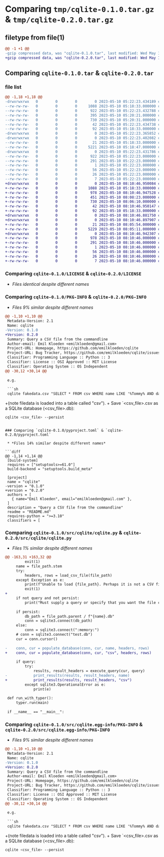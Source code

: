 # Comparing `tmp/cqlite-0.1.0.tar.gz` & `tmp/cqlite-0.2.0.tar.gz`

## filetype from file(1)

```diff
@@ -1 +1 @@
-gzip compressed data, was "cqlite-0.1.0.tar", last modified: Wed May 10 05:22:23 2023, max compression
+gzip compressed data, was "cqlite-0.2.0.tar", last modified: Wed May 10 08:10:46 2023, max compression
```

## Comparing `cqlite-0.1.0.tar` & `cqlite-0.2.0.tar`

### file list

```diff
@@ -1,18 +1,18 @@
-drwxrwxrwx   0        0        0        0 2023-05-10 05:22:23.434189 cqlite-0.1.0/
--rw-rw-rw-   0        0        0     1088 2023-05-10 05:18:33.000000 cqlite-0.1.0/LICENSE
--rw-rw-rw-   0        0        0      922 2023-05-10 05:22:23.432788 cqlite-0.1.0/PKG-INFO
--rw-rw-rw-   0        0        0      395 2023-05-10 05:20:21.000000 cqlite-0.1.0/README.md
--rw-rw-rw-   0        0        0      730 2023-05-10 05:20:31.000000 cqlite-0.1.0/pyproject.toml
--rw-rw-rw-   0        0        0       42 2023-05-10 05:22:23.434738 cqlite-0.1.0/setup.cfg
--rw-rw-rw-   0        0        0       92 2023-05-10 05:18:33.000000 cqlite-0.1.0/setup.py
-drwxrwxrwx   0        0        0        0 2023-05-10 05:22:23.365852 cqlite-0.1.0/src/
-drwxrwxrwx   0        0        0        0 2023-05-10 05:22:23.402082 cqlite-0.1.0/src/cqlite/
--rw-rw-rw-   0        0        0       21 2023-05-10 05:18:33.000000 cqlite-0.1.0/src/cqlite/__init__.py
--rw-rw-rw-   0        0        0     5221 2023-05-10 05:18:47.000000 cqlite-0.1.0/src/cqlite/cqlite.py
-drwxrwxrwx   0        0        0        0 2023-05-10 05:22:23.431786 cqlite-0.1.0/src/cqlite.egg-info/
--rw-rw-rw-   0        0        0      922 2023-05-10 05:22:23.000000 cqlite-0.1.0/src/cqlite.egg-info/PKG-INFO
--rw-rw-rw-   0        0        0      291 2023-05-10 05:22:23.000000 cqlite-0.1.0/src/cqlite.egg-info/SOURCES.txt
--rw-rw-rw-   0        0        0        1 2023-05-10 05:22:23.000000 cqlite-0.1.0/src/cqlite.egg-info/dependency_links.txt
--rw-rw-rw-   0        0        0       56 2023-05-10 05:22:23.000000 cqlite-0.1.0/src/cqlite.egg-info/entry_points.txt
--rw-rw-rw-   0        0        0       26 2023-05-10 05:22:23.000000 cqlite-0.1.0/src/cqlite.egg-info/requires.txt
--rw-rw-rw-   0        0        0        7 2023-05-10 05:22:23.000000 cqlite-0.1.0/src/cqlite.egg-info/top_level.txt
+drwxrwxrwx   0        0        0        0 2023-05-10 08:10:46.950084 cqlite-0.2.0/
+-rw-rw-rw-   0        0        0     1088 2023-05-10 05:18:33.000000 cqlite-0.2.0/LICENSE
+-rw-rw-rw-   0        0        0      978 2023-05-10 08:10:46.947528 cqlite-0.2.0/PKG-INFO
+-rw-rw-rw-   0        0        0      451 2023-05-10 08:08:23.000000 cqlite-0.2.0/README.md
+-rw-rw-rw-   0        0        0      730 2023-05-10 08:06:10.000000 cqlite-0.2.0/pyproject.toml
+-rw-rw-rw-   0        0        0       42 2023-05-10 08:10:46.950147 cqlite-0.2.0/setup.cfg
+-rw-rw-rw-   0        0        0       92 2023-05-10 05:18:33.000000 cqlite-0.2.0/setup.py
+drwxrwxrwx   0        0        0        0 2023-05-10 08:10:46.881750 cqlite-0.2.0/src/
+drwxrwxrwx   0        0        0        0 2023-05-10 08:10:46.897907 cqlite-0.2.0/src/cqlite/
+-rw-rw-rw-   0        0        0       21 2023-05-10 08:05:54.000000 cqlite-0.2.0/src/cqlite/__init__.py
+-rw-rw-rw-   0        0        0     5229 2023-05-10 08:05:11.000000 cqlite-0.2.0/src/cqlite/cqlite.py
+drwxrwxrwx   0        0        0        0 2023-05-10 08:10:46.942307 cqlite-0.2.0/src/cqlite.egg-info/
+-rw-rw-rw-   0        0        0      978 2023-05-10 08:10:46.000000 cqlite-0.2.0/src/cqlite.egg-info/PKG-INFO
+-rw-rw-rw-   0        0        0      291 2023-05-10 08:10:46.000000 cqlite-0.2.0/src/cqlite.egg-info/SOURCES.txt
+-rw-rw-rw-   0        0        0        1 2023-05-10 08:10:46.000000 cqlite-0.2.0/src/cqlite.egg-info/dependency_links.txt
+-rw-rw-rw-   0        0        0       56 2023-05-10 08:10:46.000000 cqlite-0.2.0/src/cqlite.egg-info/entry_points.txt
+-rw-rw-rw-   0        0        0       26 2023-05-10 08:10:46.000000 cqlite-0.2.0/src/cqlite.egg-info/requires.txt
+-rw-rw-rw-   0        0        0        7 2023-05-10 08:10:46.000000 cqlite-0.2.0/src/cqlite.egg-info/top_level.txt
```

### Comparing `cqlite-0.1.0/LICENSE` & `cqlite-0.2.0/LICENSE`

 * *Files identical despite different names*

### Comparing `cqlite-0.1.0/PKG-INFO` & `cqlite-0.2.0/PKG-INFO`

 * *Files 9% similar despite different names*

```diff
@@ -1,10 +1,10 @@
 Metadata-Version: 2.1
 Name: cqlite
-Version: 0.1.0
+Version: 0.2.0
 Summary: Query a CSV file from the commandline
 Author-email: Emil Kloeden <emilkloeden@gmail.com>
 Project-URL: Homepage, https://github.com/emilkloeden/cqlite
 Project-URL: Bug Tracker, https://github.com/emilkloeden/cqlite/issues
 Classifier: Programming Language :: Python :: 3
 Classifier: License :: OSI Approved :: MIT License
 Classifier: Operating System :: OS Independent
@@ -30,12 +30,14 @@
 
 e.g.
 
 ```sh
 cqlite fakedata.csv "SELECT * FROM csv WHERE name LIKE '%Tommy% AND date_of_birth < '1980-01-01';"
 ```
 
+(note filedata is loaded into a table called "csv").
+
 Save `<csv_file>.csv as a SQLite database (<csv_file>.db):
 
 ```sh
 cqlite <csv_file> --persist
 ```
```

### Comparing `cqlite-0.1.0/pyproject.toml` & `cqlite-0.2.0/pyproject.toml`

 * *Files 14% similar despite different names*

```diff
@@ -1,14 +1,14 @@
 [build-system]
 requires = ["setuptools>=61.0"]
 build-backend = "setuptools.build_meta"
 
 [project]
 name = "cqlite"
-version = "0.1.0"
+version = "0.2.0"
 authors = [
   { name="Emil Kloeden", email="emilkloeden@gmail.com" },
 ]
 description = "Query a CSV file from the commandline"
 readme = "README.md"
 requires-python = ">=3.10"
 classifiers = [
```

### Comparing `cqlite-0.1.0/src/cqlite/cqlite.py` & `cqlite-0.2.0/src/cqlite/cqlite.py`

 * *Files 1% similar despite different names*

```diff
@@ -163,31 +163,32 @@
         exit(1)
     name = file_path.stem
     try:
         headers, rows = load_csv_file(file_path)
     except Exception as e:
         print(f"Unable to load {file_path}. Perhaps it is not a CSV file?")
         exit(1)
+    
     if not query and not persist:
         print("Must supply a query or specify that you want the file contents saved to a sqlite file.")
 
     if persist:
         db_path = file_path.parent / f"{name}.db"
         conn = sqlite3.connect(db_path)
     else:
         conn = sqlite3.connect(":memory:")
     # conn = sqlite3.connect("test.db")
     cur = conn.cursor()
 
-    conn, cur = populate_database(conn, cur, name, headers, rows)
+    conn, cur = populate_database(conn, cur, "csv", headers, rows)
 
     if query:
         try:
             results, result_headers = execute_query(cur, query)
-            print_results(results, result_headers, name)
+            print_results(results, result_headers, "csv")
         except sqlite3.OperationalError as e:
             print(e)
 
 def run_with_typer():
     typer.run(main)
 
 if __name__ == "__main__":
```

### Comparing `cqlite-0.1.0/src/cqlite.egg-info/PKG-INFO` & `cqlite-0.2.0/src/cqlite.egg-info/PKG-INFO`

 * *Files 9% similar despite different names*

```diff
@@ -1,10 +1,10 @@
 Metadata-Version: 2.1
 Name: cqlite
-Version: 0.1.0
+Version: 0.2.0
 Summary: Query a CSV file from the commandline
 Author-email: Emil Kloeden <emilkloeden@gmail.com>
 Project-URL: Homepage, https://github.com/emilkloeden/cqlite
 Project-URL: Bug Tracker, https://github.com/emilkloeden/cqlite/issues
 Classifier: Programming Language :: Python :: 3
 Classifier: License :: OSI Approved :: MIT License
 Classifier: Operating System :: OS Independent
@@ -30,12 +30,14 @@
 
 e.g.
 
 ```sh
 cqlite fakedata.csv "SELECT * FROM csv WHERE name LIKE '%Tommy% AND date_of_birth < '1980-01-01';"
 ```
 
+(note filedata is loaded into a table called "csv").
+
 Save `<csv_file>.csv as a SQLite database (<csv_file>.db):
 
 ```sh
 cqlite <csv_file> --persist
 ```
```

